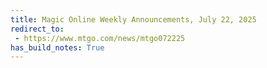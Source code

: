 ```yaml
---
title: Magic Online Weekly Announcements, July 22, 2025
redirect_to:
 - https://www.mtgo.com/news/mtgo072225
has_build_notes: True
---
```

